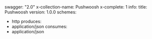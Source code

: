 swagger: "2.0"
x-collection-name: Pushwoosh
x-complete: 1
info:
  title: Pushwoosh
  version: 1.0.0
schemes:
- http
produces:
- application/json
consumes:
- application/json